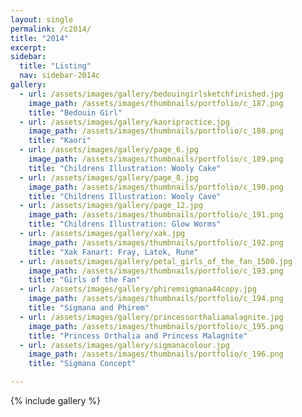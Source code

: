 ```yaml
---
layout: single
permalink: /c2014/
title: "2014"
excerpt: 
sidebar:
  title: "Listing"
  nav: sidebar-2014c
gallery:
  - url: /assets/images/gallery/bedouingirlsketchfinished.jpg
    image_path: /assets/images/thumbnails/portfolio/c_187.png 
    title: "Bedouin Girl"
  - url: /assets/images/gallery/kaoripractice.jpg
    image_path: /assets/images/thumbnails/portfolio/c_188.png 
    title: "Kaori"
  - url: /assets/images/gallery/page_6.jpg
    image_path: /assets/images/thumbnails/portfolio/c_189.png
    title: "Childrens Illustration: Wooly Cake"
  - url: /assets/images/gallery/page_8.jpg
    image_path: /assets/images/thumbnails/portfolio/c_190.png
    title: "Childrens Illustration: Wooly Cave"
  - url: /assets/images/gallery/page_12.jpg
    image_path: /assets/images/thumbnails/portfolio/c_191.png
    title: "Childrens Illustration: Glow Worms"
  - url: /assets/images/gallery/xak.jpg
    image_path: /assets/images/thumbnails/portfolio/c_192.png
    title: "Xak Fanart: Fray, Latok, Rune"
  - url: /assets/images/gallery/petal_girls_of_the_fan_1500.jpg
    image_path: /assets/images/thumbnails/portfolio/c_193.png
    title: "Girls of the Fan"
  - url: /assets/images/gallery/phiremsigmana44copy.jpg
    image_path: /assets/images/thumbnails/portfolio/c_194.png
    title: "Sigmana and Phirem"
  - url: /assets/images/gallery/princessorthaliamalagnite.jpg
    image_path: /assets/images/thumbnails/portfolio/c_195.png
    title: "Princess Orthalia and Princess Malagnite"
  - url: /assets/images/gallery/sigmanacolour.jpg
    image_path: /assets/images/thumbnails/portfolio/c_196.png
    title: "Sigmana Concept"

---
```


{% include gallery %}
